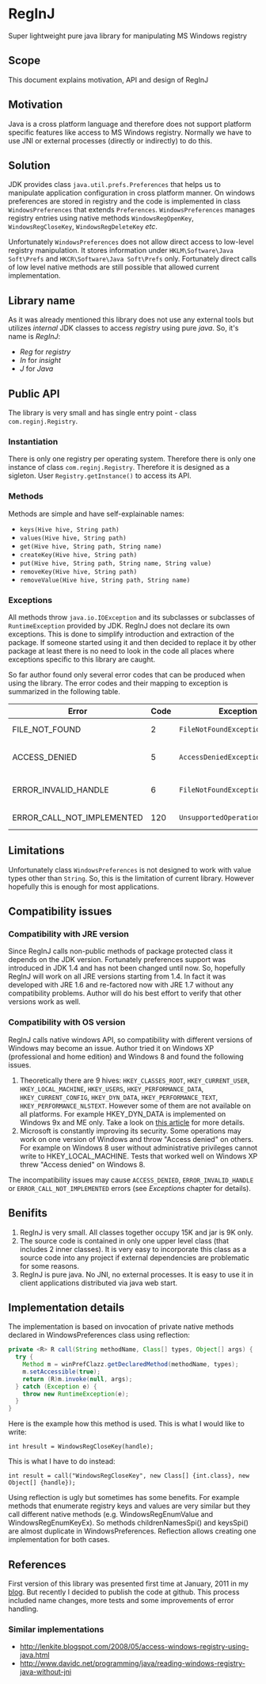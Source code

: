 # RegInJ

Super lightweight pure java library for manipulating MS Windows registry

## Scope

This document explains motivation, API and design of RegInJ

## Motivation

Java is a cross platform language and therefore does not support platform specific features like access to MS Windows registry. 
Normally we have to use JNI or external processes (directly or indirectly) to do this.  


## Solution

JDK provides class `java.util.prefs.Preferences` that helps us to manipulate application configuration in cross platform manner. 
On windows preferences are stored in registry and the code is implemented in class `WindowsPreferences` that extends `Preferences`. 
`WindowsPreferences` manages registry entries using native methods `WindowsRegOpenKey`, `WindowsRegCloseKey`, `WindowsRegDeleteKey` *etc*.

Unfortunately `WindowsPreferences` does not allow direct access to low-level registry manipulation. It stores information under 
`HKLM\Software\Java Soft\Prefs` and `HKCR\Software\Java Soft\Prefs` only. Fortunately direct calls of low level native methods are still 
possible that allowed current implementation. 


## Library name

As it was already mentioned this library does not use any external tools but utilizes *internal* JDK classes to access *registry* using pure *java*.
So, it's name is *RegInJ*:
* *Reg* for *registry*
* *In* for *insight*
* *J* for *Java*


## Public API

The library is very small and has single entry point - class `com.reginj.Registry`.

### Instantiation
There is only one registry per operating system. Therefore there is only one instance of class `com.reginj.Registry`. 
Therefore it is designed as a sigleton. User `Registry.getInstance()` to access its API. 


### Methods

Methods are simple and have self-explainable names:
* `keys(Hive hive, String path)`
* `values(Hive hive, String path)`
* `get(Hive hive, String path, String name)`
* `createKey(Hive hive, String path)`
* `put(Hive hive, String path, String name, String value)`
* `removeKey(Hive hive, String path)`
* `removeValue(Hive hive, String path, String name)`


### Exceptions

All methods throw `java.io.IOException` and its subclasses or subclasses of `RuntimeException` provided by JDK. RegInJ does not declare its own exceptions. 
This is done to simplify introduction and extraction of the package. If someone started using it and then decided to 
replace it by other package at least there is no need to look in the code all places where exceptions specific to this 
library are caught. 

So far author found only several error codes that can be produced when using the library. The error codes and their mapping 
to exception is summarized in the following table. 

| Error 					|	Code	| Exception							| Text				| Description										|
| ------------------------- | --------- | ---------------------------------	| ----------------- | ------------------------------------------------- |
FILE_NOT_FOUND				|	2		| `FileNotFoundException` 			| Path is not found	| Key or value name does not exist
ACCESS_DENIED				|	5		| `AccessDeniedException` 			| Access denied		| This operation is forbidden for current user
ERROR_INVALID_HANDLE		|	6		| `FileNotFoundException` 			| Invalid handle	| Wrong registry hive (e.g. `HKEY_PERFORMANCE_DATA`)
ERROR_CALL_NOT_IMPLEMENTED	| 120 		| `UnsupportedOperationException`	| Not implemented 	| Wrong registry hive (e.g. `HKEY_DYN_DATA`)


## Limitations

Unfortunately class `WindowsPreferences` is not designed to work with value types other than `String`.
So, this is the limitation of current library. However hopefully this is enough for most applications. 


## Compatibility issues

### Compatibility with JRE version

Since RegInJ calls non-public methods of package protected class it depends on the JDK version. 
Fortunately preferences support was introduced in JDK 1.4 and has not been changed until now. So, hopefully
RegInJ will work on all JRE versions starting from 1.4. In fact it was developed with JRE 1.6 and re-factored now
with JRE 1.7 without any compatibility problems. Author will do his best effort to verify that other versions work as well.


### Compatibility with OS version

RegInJ calls native windows API, so compatibility with different versions of Windows may become an issue. Author tried it on Windows XP (professional and home edition) and Windows 8
and found the following issues.

1. Theoretically there are 9 hives: `HKEY_CLASSES_ROOT`, `HKEY_CURRENT_USER`, `HKEY_LOCAL_MACHINE`, `HKEY_USERS`, `HKEY_PERFORMANCE_DATA`, `HKEY_CURRENT_CONFIG`, `HKEY_DYN_DATA`, `HKEY_PERFORMANCE_TEXT`, `HKEY_PERFORMANCE_NLSTEXT`.
   However some of them are not available on all platforms. For example HKEY_DYN_DATA is implemented on Windows 9x and ME only. 
   Take a look on [this article](http://en.wikipedia.org/wiki/Windows_Registry) for more details. 
2. Microsoft is constantly improving its security. Some operations may work on one version of Windows and throw "Access denied" on others.
   For example on Windows 8 user without administrative privileges cannot write to HKEY_LOCAL_MACHINE. Tests that worked well on Windows XP threw "Access denied" on Windows 8.

The incompatibility issues may cause `ACCESS_DENIED`, `ERROR_INVALID_HANDLE` or `ERROR_CALL_NOT_IMPLEMENTED` errors (see *Exceptions* chapter for details).
  


## Benifits

1. RegInJ is very small. All classes together occupy 15K and jar is 9K only. 
2. The source code is contained in only one upper level class (that includes 2 inner classes). 
   It is very easy to incorporate this class as a source code into any project if external dependencies are problematic for some reasons. 
3. RegInJ is pure java. No JNI, no external processes. It is easy to use it in client applications distributed via java web start. 


## Implementation details

The implementation is based on invocation of private native methods declared in WindowsPreferences class using reflection:

```java
private <R> R call(String methodName, Class[] types, Object[] args) {
  try {
	Method m = winPrefClazz.getDeclaredMethod(methodName, types);
	m.setAccessible(true);
	return (R)m.invoke(null, args);
  } catch (Exception e) {
	throw new RuntimeException(e);
  }
}
```


Here is the example how this method is used. This is what I would like to write: 

`int hresult = WindowsRegCloseKey(handle);`

This is what I have to do instead:

`int result = call("WindowsRegCloseKey", new Class[] {int.class}, new Object[] {handle});`

Using reflection is ugly but sometimes has some benefits. For example methods that enumerate registry keys and values are very similar but they call different native methods 
(e.g. WindowsRegEnumValue and WindowsRegEnumKeyEx). So methods childrenNamesSpi() and keysSpi() are almost duplicate in WindowsPreferences. 
Reflection allows creating one implementation for both cases.


## References

First version of this library was presented first time at January, 2011 in my [blog](http://alexradzin.blogspot.co.il/2011/01/access-windows-registry-with-pure-java.html). 
But recently I decided to publish the code at github. This process included name changes, more tests and some improvements of error handling. 


### Similar implementations

* http://lenkite.blogspot.com/2008/05/access-windows-registry-using-java.html
* http://www.davidc.net/programming/java/reading-windows-registry-java-without-jni
